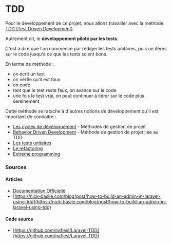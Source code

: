 # TDD

Pour le développement de ce projet, nous allons travailler avec la méthode [TDD (Test Driven Development)](https://fr.wikipedia.org/wiki/Test_driven_development).

Autrement dit, le **développement piloté par les tests**.

C'est à dire que l'on commence par rédiger les tests unitaires, puis on itères sur le code jusqu'à ce que les tests soient bons.

En terme de méthode :
- on écrit un test
- on vérfie qu'il est faux
- on code
- tant que le test reste faux, on avance sur le code
- une fois le test vrai, on peut continuer à itérer sur le code plus sereinement.

Cette méthode se ratache à d'autres notions de développement qu'il est important de connaitre :
- [Les cycles de développement](https://fr.wikipedia.org/wiki/Cycle_de_d%C3%A9veloppement_(logiciel)) - Méthodes de gestion de projet
- [Behavior Driven Development](https://fr.wikipedia.org/wiki/Behavior-driven_development) - Méthode de gestion de projet liée au TDD
- [Les tests unitaires](https://fr.wikipedia.org/wiki/Test_unitaire)
- [Le refactoring](https://fr.wikipedia.org/wiki/R%C3%A9usinage_de_code)
- [Extreme programming](https://fr.wikipedia.org/wiki/Extreme_programming)


### Sources

#### Articles
- [Documentation Officielle](https://laravel.com/docs/master/testing)
- [https://nick-basile.com/blog/post/how-to-build-an-admin-in-laravel-using-tdd](https://nick-basile.com/blog/post/how-to-build-an-admin-in-laravel-using-tdd)

#### Code source
- [https://github.com/nafiesl/Laravel-TDD](https://github.com/nafiesl/Laravel-TDD)

